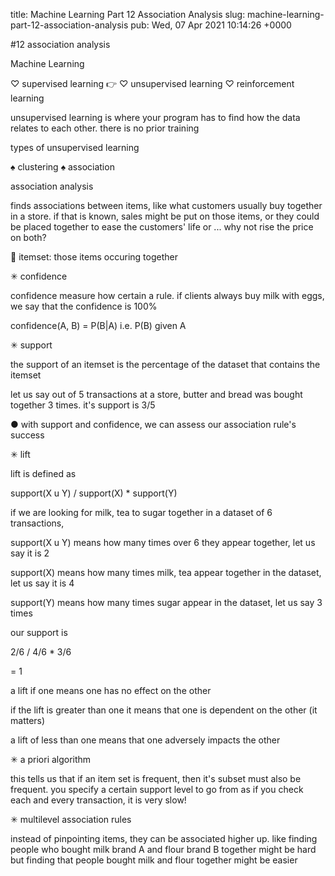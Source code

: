 title: Machine Learning Part 12 Association Analysis
slug: machine-learning-part-12-association-analysis
pub: Wed, 07 Apr 2021 10:14:26 +0000

#12 association analysis

Machine Learning

♡ supervised learning
👉 ♡ unsupervised learning
♡ reinforcement learning

unsupervised learning is where your program has to find how the data relates to each other. there is no prior training

types of unsupervised learning

♠️ clustering
♠️ association

association analysis

finds associations between items, like what customers usually buy together in a store. if that is known, sales might be put on those items, or they could be placed together to ease the customers' life or ... why not rise the price on both?

🔎 itemset: those items occuring together

✳ confidence

confidence measure how certain a rule. if clients always buy milk with eggs, we say that the confidence is 100%

confidence(A, B) = P(B|A)
i.e. P(B) given A

✳ support

the support of an itemset is the percentage of the dataset that contains the itemset

let us say out of 5 transactions at a store, butter and bread was bought together 3 times. it's support is 3/5

● with support and confidence, we can assess our association rule's success

✳ lift

lift is defined as

support(X u Y) / support(X) \* support(Y)

if we are looking for milk, tea to sugar together in a dataset of 6 transactions,

support(X u Y) means how many times over 6 they appear together, let us say it is 2

support(X) means how many times milk, tea appear together in the dataset, let us say it is 4

support(Y) means how many times sugar appear in the dataset, let us say 3 times

our support is

2/6 / 4/6 \* 3/6

= 1

a lift if one means one has no effect on the other

if the lift is greater than one it means that one is dependent on the other (it matters)

a lift of less than one means that one adversely impacts the other

✳ a priori algorithm

this tells us that if an item set is frequent, then it's subset must also be frequent. you specify a certain support level to go from as if you check each and every transaction, it is very slow!

✳ multilevel association rules

instead of pinpointing items, they can be associated higher up. like finding people who bought milk brand A and flour brand B together might be hard but finding that people bought milk and flour together might be easier
